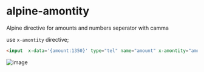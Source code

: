# alpine-amontity
Alpine directive for amounts and numbers seperator with camma


use `x-amontity` directive;

```html
<input  x-data='{amount:1350}' type="tel" name="amount" x-amontity="amount">
```
![image](https://user-images.githubusercontent.com/953471/147780364-0797faa3-728c-4221-aa4f-dcfcedcb7954.png)
